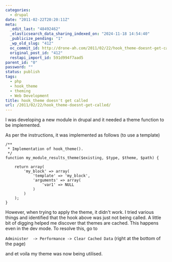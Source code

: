 ```yaml
---
categories:
  - drupal
date: "2011-02-22T20:20:11Z"
meta:
  _edit_last: "48492462"
  _elasticsearch_data_sharing_indexed_on: "2024-11-18 14:54:40"
  _publicize_pending: "1"
  _wp_old_slug: "412"
  oc_commit_id: http://drone-ah.com/2011/02/22/hook_theme-doesnt-get-called/1298406012
  original_post_id: "412"
  restapi_import_id: 591d994f7aad5
parent_id: "0"
password: ""
status: publish
tags:
  - php
  - hook_theme
  - theming
  - Web Development
title: hook_theme doesn't get called
url: /2011/02/22/hook_theme-doesnt-get-called/
---
```


I was developing a new module in drupal and it needed a theme function to be
implemented.

As per the instructions, it was implemented as follows (to use a template)

```phg
/**
 * Implementation of hook_theme().
 */
function my_module_results_theme($existing, $type, $theme, $path) {

    return array(
        'my_block' => array(
            'template' => 'my_block',
            'arguments' => array(
                'var1' => NULL
            )
        )
    );
}
```

However, when trying to apply the theme, it didn't work. I tried various things
and identified that the hook above was just not being called. A little bit of
digging helped me discover that themes are cached. This happens even in the dev
mode. To resolve this, go to

`Administer  -> Performance -> Clear Cached Data` (right at the bottom of the
page)

and et voila my theme was now being utilised.
